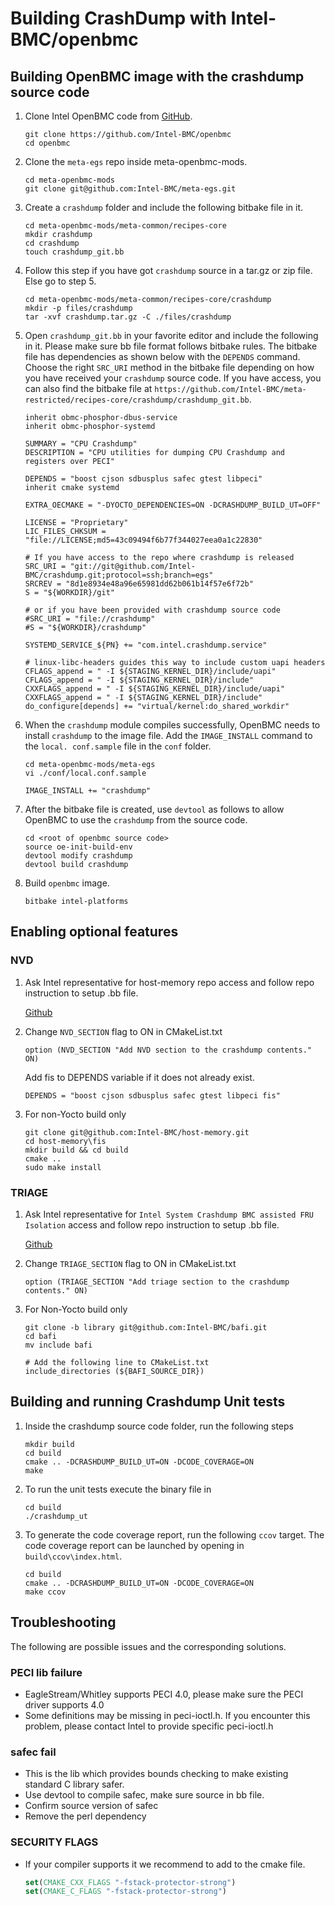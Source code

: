 # Building CrashDump with Intel-BMC/openbmc

## Building OpenBMC image with the crashdump source code

1. Clone Intel OpenBMC code from [GitHub](https://github.com/Intel-BMC/openbmc).
    ```shell
    git clone https://github.com/Intel-BMC/openbmc
    cd openbmc
    ```

2. Clone the `meta-egs` repo inside meta-openbmc-mods.
    ```shell
    cd meta-openbmc-mods
    git clone git@github.com:Intel-BMC/meta-egs.git
    ```

3. Create a `crashdump` folder and include the following bitbake file in it.
    ```shell
    cd meta-openbmc-mods/meta-common/recipes-core
    mkdir crashdump
    cd crashdump
    touch crashdump_git.bb
    ```

4. Follow this step if you have got `crashdump` source in a tar.gz or zip file.
Else go to step 5.
    ```shell
    cd meta-openbmc-mods/meta-common/recipes-core/crashdump
    mkdir -p files/crashdump
    tar -xvf crashdump.tar.gz -C ./files/crashdump
    ```

5. Open `crashdump_git.bb` in your favorite editor and include the following in
it. Please make sure bb file format follows bitbake rules. The bitbake file has
dependencies as shown below with the `DEPENDS` command. Choose the right
`SRC_URI` method in the bitbake file depending on how you have received your
`crashdump` source code. If you have access, you can also find the bitbake file
at `https://github.com/Intel-BMC/meta-restricted/recipes-core/crashdump/crashdump_git.bb`.

    ```bitbake
    inherit obmc-phosphor-dbus-service
    inherit obmc-phosphor-systemd

    SUMMARY = "CPU Crashdump"
    DESCRIPTION = "CPU utilities for dumping CPU Crashdump and registers over PECI"

    DEPENDS = "boost cjson sdbusplus safec gtest libpeci"
    inherit cmake systemd

    EXTRA_OECMAKE = "-DYOCTO_DEPENDENCIES=ON -DCRASHDUMP_BUILD_UT=OFF"

    LICENSE = "Proprietary"
    LIC_FILES_CHKSUM = "file://LICENSE;md5=43c09494f6b77f344027eea0a1c22830"

    # If you have access to the repo where crashdump is released
    SRC_URI = "git://git@github.com/Intel-BMC/crashdump.git;protocol=ssh;branch=egs"
    SRCREV = "8d1e8934e48a96e65981dd62b061b14f57e6f72b"
    S = "${WORKDIR}/git"

    # or if you have been provided with crashdump source code
    #SRC_URI = "file://crashdump"
    #S = "${WORKDIR}/crashdump"

    SYSTEMD_SERVICE_${PN} += "com.intel.crashdump.service"

    # linux-libc-headers guides this way to include custom uapi headers
    CFLAGS_append = " -I ${STAGING_KERNEL_DIR}/include/uapi"
    CFLAGS_append = " -I ${STAGING_KERNEL_DIR}/include"
    CXXFLAGS_append = " -I ${STAGING_KERNEL_DIR}/include/uapi"
    CXXFLAGS_append = " -I ${STAGING_KERNEL_DIR}/include"
    do_configure[depends] += "virtual/kernel:do_shared_workdir"
    ```

6. When the `crashdump` module compiles successfully, OpenBMC needs to install
`crashdump` to the image file. Add the `IMAGE_INSTALL` command to the `local.
conf.sample` file in the `conf` folder.

    ```shell
    cd meta-openbmc-mods/meta-egs
    vi ./conf/local.conf.sample
    ```

    ```vi
    IMAGE_INSTALL += "crashdump"
    ```

7. After the bitbake file is created, use `devtool` as follows to allow OpenBMC
to use the `crashdump` from the source code.
    ```shell
    cd <root of openbmc source code>
    source oe-init-build-env
    devtool modify crashdump
    devtool build crashdump
    ```

8. Build `openbmc` image.

    ```shell
    bitbake intel-platforms
    ```

## Enabling optional features

### NVD

1. Ask Intel representative for host-memory repo access and follow repo
   instruction to setup .bb file.

   [Github](https://github.com/Intel-BMC/host-memory)

2. Change `NVD_SECTION` flag to ON in CMakeList.txt

   ```
   option (NVD_SECTION "Add NVD section to the crashdump contents." ON)
   ```

   Add fis to DEPENDS variable if it does not already exist.
   ```
   DEPENDS = "boost cjson sdbusplus safec gtest libpeci fis"
   ```

3. For non-Yocto build only

   ```shell
   git clone git@github.com:Intel-BMC/host-memory.git
   cd host-memory\fis
   mkdir build && cd build
   cmake ..
   sudo make install
   ```

### TRIAGE

1. Ask Intel representative for `Intel System Crashdump BMC assisted FRU Isolation`
   access and follow repo instruction to setup .bb file.

   [Github](https://github.com/Intel-BMC/bafi)

2. Change `TRIAGE_SECTION` flag to ON in CMakeList.txt

   ```
   option (TRIAGE_SECTION "Add triage section to the crashdump contents." ON)
   ```

3. For Non-Yocto build only

   ```shell
   git clone -b library git@github.com:Intel-BMC/bafi.git
   cd bafi
   mv include bafi

   # Add the following line to CMakeList.txt
   include_directories (${BAFI_SOURCE_DIR})
   ```

## Building and running Crashdump Unit tests

1. Inside the crashdump source code folder, run the following steps

    ```shell
    mkdir build
    cd build
    cmake .. -DCRASHDUMP_BUILD_UT=ON -DCODE_COVERAGE=ON
    make
    ```

2. To run the unit tests execute the binary file in
    ```shell
    cd build
    ./crashdump_ut
    ```

3. To generate the code coverage report, run the following `ccov` target. The
code coverage report can be launched by opening in `build\ccov\index.html`.
    ```
    cd build
    cmake .. -DCRASHDUMP_BUILD_UT=ON -DCODE_COVERAGE=ON
    make ccov
    ```

## Troubleshooting
The following are possible issues and the corresponding solutions.

### PECI lib failure
- EagleStream/Whitley supports PECI 4.0, please make sure the PECI driver
supports 4.0
- Some definitions may be missing in peci-ioctl.h. If you encounter this
problem, please contact Intel to provide specific peci-ioctl.h

### safec fail
- This is the lib which provides bounds checking to make existing standard C
library safer.
- Use devtool to compile safec, make sure source in bb file.
- Confirm source version of safec
- Remove the perl dependency

### SECURITY FLAGS
- If your compiler supports it we recommend to add to the cmake file.
    ```cmake
    set(CMAKE_CXX_FLAGS "-fstack-protector-strong")
    set(CMAKE_C_FLAGS "-fstack-protector-strong")
    ```
